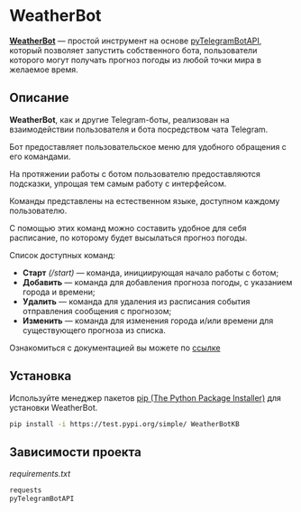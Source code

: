 # WeatherBot

**[WeatherBot](https://test.pypi.org/project/WeatherBotKB/)** — простой инструмент на основе [pyTelegramBotAPI](https://github.com/eternnoir/pyTelegramBotAPI), 
который позволяет запустить собственного бота, пользователи которого могут получать  прогноз погоды из любой точки мира в желаемое время. 

## Описание

**WeatherBot**, как и другие Telegram-боты, реализован на взаимодействии пользователя и бота посредством чата Telegram.
  

Бот предоставляет пользовательское меню для удобного обращения с его командами.


На протяжении работы с ботом пользователю предоставляются подсказки, упрощая тем самым
работу с интерфейсом.

Команды представлены на естественном языке, доступном каждому пользователю. 


С помощью этих команд можно составить удобное для себя расписание,
по которому будет высылаться прогноз погоды.


Список доступных команд:
* **Старт** *(/start)* — команда, инициирующая начало работы с ботом;
* **Добавить** — команда для добавления прогноза погоды, с указанием города и времени;
* **Удалить** — команда для удаления из расписания события отправления сообщения с прогнозом;
* **Изменить** — команда для изменения города и/или времени для существующего прогноза из списка.

Ознакомиться с документацией вы можете по [ссылке](https://studentwebmirea.000webhostapp.com/)

## Установка

Используйте менеджер пакетов [pip (The Python Package Installer)](https://pip.pypa.io/en/stable/) 
для установки WeatherBot.

```bash
pip install -i https://test.pypi.org/simple/ WeatherBotKB
```

## Зависимости проекта

*requirements.txt*
```bash 
requests
pyTelegramBotAPI
```

